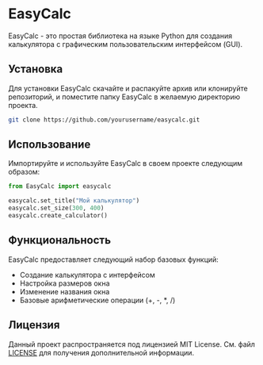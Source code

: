 # EasyCalc

EasyCalc - это простая библиотека на языке Python для создания калькулятора с графическим пользовательским интерфейсом (GUI).

## Установка

Для установки EasyCalc скачайте и распакуйте архив или клонируйте репозиторий, и поместите папку EasyCalc в желаемую директорию проекта.

```bash
git clone https://github.com/yourusername/easycalc.git
```

## Использование

Импортируйте и используйте EasyCalc в своем проекте следующим образом:

```python
from EasyCalc import easycalc

easycalc.set_title("Мой калькулятор")
easycalc.set_size(300, 400)
easycalc.create_calculator()
```

## Функциональность

EasyCalc предоставляет следующий набор базовых функций:

- Создание калькулятора с интерфейсом
- Настройка размеров окна
- Изменение названия окна
- Базовые арифметические операции (+, -, *, /)

## Лицензия

Данный проект распространяется под лицензией MIT License. См. файл [LICENSE](LICENSE) для получения дополнительной информации.